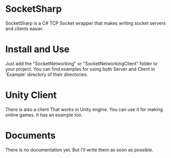 #  SocketSharp
SocketSharp is a C# TCP Socket wrapper that makes writing socket servers and clients easier.
# Install and Use
Just add the "SocketNetworking" or "SocketNetworkingClient" folder to your project. You can find examples for using both Server and Client in 'Example' directory of their directories.
# Unity Client
There is also a client That works in Unity engine. You can use it for making online games. It has an example too.
# Documents
There is no documentation yet. But I'll write them as soon as possible.
